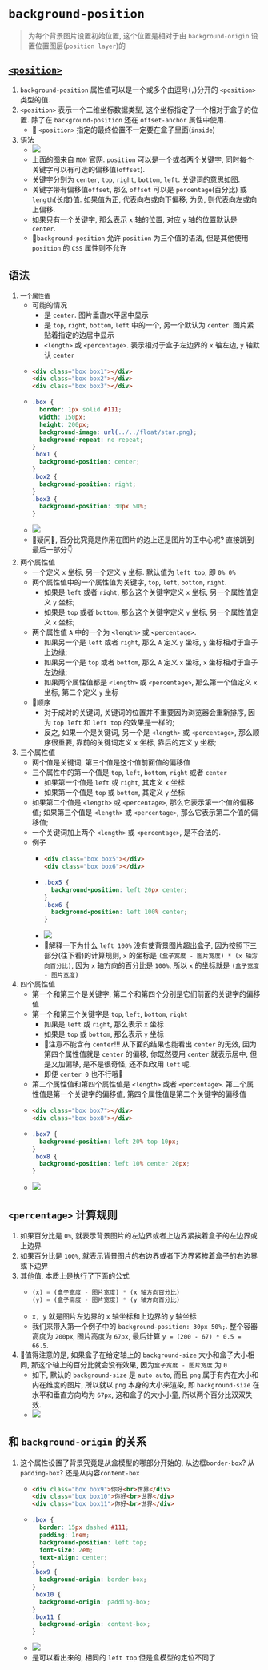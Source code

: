 # `background-position`
> 为每个背景图片设置初始位置, 这个位置是相对于由 `background-origin` 设置位置图层(`position layer`)的
## [`<position>`](https://developer.mozilla.org/en-US/docs/Web/CSS/position_value)
1. `background-position` 属性值可以是一个或多个由逗号(`,`)分开的 `<position>`类型的值.
2. `<position>` 表示一个二维坐标数据类型, 这个坐标指定了一个相对于盒子的位置. 除了在 `background-position` 还在 `offset-anchor` 属性中使用.
    - 📕 `<position>` 指定的最终位置不一定要在盒子里面(`inside`)
3. 语法
    - ![](../../image/position_type.png)
    - 上面的图来自 `MDN` 官网. `position` 可以是一个或者两个关键字, 同时每个关键字可以有可选的偏移值(`offset`).
    - 关键字分别为 `center`, `top`, `right`, `bottom`, `left`. 关键词的意思如图.
    - 关键字带有偏移值`offset`, 那么 `offset` 可以是 `percentage`(百分比) 或 `length`(长度)值. 如果值为正, 代表向右或向下偏移; 为负, 则代表向左或向上偏移.
    - 如果只有一个关键字, 那么表示 `x` 轴的位置, 对应 `y` 轴的位置默认是 `center`.
    - 📕`background-position` 允许 `position` 为三个值的语法, 但是其他使用 `position` 的 `CSS` 属性则不允许
## 语法
1. `一个属性值`
    - 可能的情况
      - 是 `center`. 图片垂直水平居中显示
      - 是 `top`, `right`, `bottom`, `left` 中的一个, 另一个默认为 `center`. 图片紧贴着指定的边居中显示
      - `<length>` 或 `<percentage>`. 表示相对于盒子左边界的 `x` 轴左边, `y` 轴默认 `center`
    - ```html
      <div class="box box1"></div>
      <div class="box box2"></div>
      <div class="box box3"></div>
    - ```css
      .box {
        border: 1px solid #111;
        width: 150px;
        height: 200px;
        background-image: url(../../float/star.png);
        background-repeat: no-repeat;
      }
      .box1 {
        background-position: center;
      }
      .box2 {
        background-position: right;
      }
      .box3 {
        background-position: 30px 50%;
      }
    - ![](../../image/Snipaste_2022-03-08_22-04-21.png) 
    - 🤨疑问🤨, 百分比究竟是作用在图片的边上还是图片的正中心呢? 直接跳到最后一部分👇
2. 两个属性值
    - 一个定义 `x` 坐标, 另一个定义 `y` 坐标. 默认值为 `left top`, 即 `0% 0%`
    - 两个属性值中的一个属性值为关键字, `top`, `left`, `bottom`, `right`. 
      - 如果是 `left` 或者 `right`, 那么这个关键字定义 `x` 坐标, 另一个属性值定义 `y` 坐标;
      - 如果是 `top` 或者 `bottom`, 那么这个关键字定义 `y` 坐标, 另一个属性值定义 `x` 坐标;
    - 两个属性值 `A` 中的一个为 `<length>` 或 `<percentage>`. 
      - 如果另一个是 `left` 或者 `right`, 那么 `A` 定义 `y` 坐标, `y` 坐标相对于盒子上边缘; 
      - 如果另一个是 `top` 或者 `bottom`, 那么 `A` 定义 `x` 坐标, `x` 坐标相对于盒子左边缘; 
      - 如果两个属性值都是 `<length>` 或 `<percentage>`, 那么第一个值定义 `x` 坐标, 第二个定义 `y` 坐标
    - 📕顺序
      - 对于成对的关键词, 关键词的位置并不重要因为浏览器会重新排序, 因为 `top left` 和 `left top` 的效果是一样的;
      - 反之, 如果一个是关键词, 另一个是 `<length>` 或 `<percentage>`, 那么顺序很重要, 靠前的关键词定义 `x` 坐标, 靠后的定义 `y` 坐标;
3. 三个属性值
    - 两个值是关键词, 第三个值是这个值前面值的偏移值
    - 三个属性中的第一个值是 `top`, `left`, `bottom`, `right` 或者 `center`
      - 如果第一个值是 `left` 或 `right`, 其定义 `x` 坐标
      - 如果第一个值是 `top` 或 `bottom`, 其定义 `y` 坐标
    - 如果第二个值是 `<length>` 或 `<percentage>`, 那么它表示第一个值的偏移值; 如果第三个值是 `<length>` 或 `<percentage>`, 那么它表示第二个值的偏移值;
    - 一个关键词加上两个 `<length>` 或 `<percentage>`, 是不合法的.
    - 例子
      - ```html
        <div class="box box5"></div>
        <div class="box box6"></div>
      - ```css
        .box5 {
          background-position: left 20px center;
        }
        .box6 {
          background-position: left 100% center;
        }
      - ![](../../image/Snipaste_2022-03-12_08-41-38.png)
      - 🤨解释一下为什么 `left 100%` 没有使背景图片超出盒子, 因为按照下三部分(往下看)的计算规则, `x` 的坐标是 `(盒子宽度 - 图片宽度) * (x 轴方向百分比)`, 因为 `x` 轴方向的百分比是 `100%`, 所以 `x` 的坐标就是 `(盒子宽度 - 图片宽度)`
4. 四个属性值
    - 第一个和第三个是关键字, 第二个和第四个分别是它们前面的关键字的偏移值
    - 第一个和第三个关键字是 `top`, `left`, `bottom`, `right`
      - 如果是 `left` 或 `right`, 那么表示 `x` 坐标
      - 如果是 `top` 或 `bottom`, 那么表示 `y` 坐标
      - 📕注意不能含有 `center`!!! 从下面的结果也能看出 `center` 的无效, 因为第四个属性值就是 `center` 的偏移, 你既然要用 `center` 就表示居中, 但是又加偏移, 是不是很奇怪, 还不如改用 `left` 呢.
      - 即便 `center 0` 也不行哦🙅‍
    - 第二个属性值和第四个属性值是 `<length>` 或者 `<percentage>`. 第二个属性值是第一个关键字的偏移值, 第四个属性值是第二个关键字的偏移值
    - ```html
      <div class="box box7"></div>
      <div class="box box8"></div>
    - ```css
      .box7 {
        background-position: left 20% top 10px;
      }
      .box8 {
        background-position: left 10% center 20px;
      }
    - ![](../../image/Snipaste_2022-03-12_13-21-07.png)  
## `<percentage>` 计算规则
1. 如果百分比是 `0%`, 就表示背景图片的左边界或者上边界紧挨着盒子的左边界或上边界
2. 如果百分比是 `100%`, 就表示背景图片的右边界或者下边界紧挨着盒子的右边界或下边界
3. 其他值, 本质上是执行了下面的公式
    - ```js
      (x) = (盒子宽度 - 图片宽度) * (x 轴方向百分比)
      (y) = (盒子高度 - 图片宽度) * (y 轴方向百分比)
    - `x, y` 就是图片左边界的 `x` 轴坐标和上边界的 `y` 轴坐标
    - 我们来带入第一个例子中的 `background-position: 30px 50%;`. 整个容器高度为 `200px`, 图片高度为 `67px`, 最后计算 `y = (200 - 67) * 0.5 = 66.5`.
4. 📕值得注意的是, 如果盒子在给定轴上的 `background-size` 大小和盒子大小相同, 那这个轴上的百分比就会没有效果, 因为`盒子宽度 - 图片宽度` 为 `0`
    - 如下, 默认的 `background-size` 是 `auto auto`, 而且 `png` 属于有内在大小和内在维度的图片, 所以就以 `png` 本身的大小来渲染, 即 `background-size` 在水平和垂直方向均为 `67px`, 这和盒子的大小小童, 所以两个百分比双双失效. 
    - ![](../../image/Snipaste_2022-03-09_22-25-56.png)
## 和 `background-origin` 的关系
1. 这个属性设置了背景究竟是从盒模型的哪部分开始的, 从边框`border-box`? 从`padding-box`? 还是从内容`content-box`
    - ```html
      <div class="box box9">你好<br>世界</div>
      <div class="box box10">你好<br>世界</div>
      <div class="box box11">你好<br>世界</div>
    - ```css
      .box {
        border: 15px dashed #111;
        padding: 1rem;
        background-position: left top;
        font-size: 2em;
        text-align: center;
      }
      .box9 {
        background-origin: border-box;
      }
      .box10 {
        background-origin: padding-box;
      }
      .box11 {
        background-origin: content-box;
      }
    - ![](../../image/Snipaste_2022-03-13_08-59-21.png)  
    - 是可以看出来的, 相同的 `left top` 但是盒模型的定位不同了
